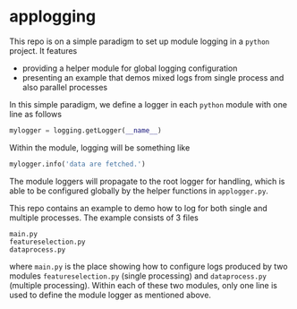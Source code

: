 # applogging

This repo is on a simple paradigm to set up module logging in a `python` project. It features

- providing a helper module for global logging configuration
- presenting an example that demos mixed logs from single process and also parallel processes

In this simple paradigm, we define a logger in each `python` module with one line as follows
```python
mylogger = logging.getLogger(__name__)
```
Within the module, logging will be something like
```python
mylogger.info('data are fetched.')
```

The module loggers will propagate to the root logger for handling, which is able to be configured globally by the helper functions in ``applogger.py``.

This repo contains an example to demo how to log for both single and multiple processes. The example consists of 3 files
```
main.py
featureselection.py
dataprocess.py
```
where `main.py` is the place showing how to configure logs produced by two modules `featureselection.py` (single processing) and `dataprocess.py` (multiple processing). Within each of these two modules, only one line is used to define the module logger as mentioned above.
